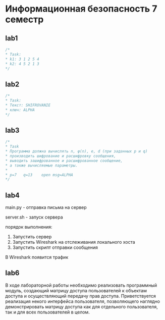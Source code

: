 # Информационная безопасность 7 семестр

## lab1

```kotlin
/*
* Task:
* k1: 3 1 2 5 4
* k2: 4 5 2 1 3
*/
```

## lab2

```kotlin
/* 
* Task:
* Текст: SHIFROVANIE
* ключ: ALPHA
*/
```

## lab3

```kotlin
/*
* Task
* Программа должна вычислять n, φ(n), e, d (при заданных p и q)
* производить шифрование и расшифровку сообщения,
* выводить зашифрованное и расшифрованное сообщение,
* а также вычисляемые параметры.
*
* p=7	q=13	open msg=ALPHA
*/
```

## lab4

main.py - отправка письма на сервер

server.sh - запуск сервера

порядок выполнения:

1. Запустить сервер
2. Запустить Wireshark на отслеживания локального хоста
3. Запустить скрипт отправки сообщения

В Wireshark появится трафик

## lab6

В ходе лабораторной работы необходимо реализовать программный модуль, создающий матрицу доступа пользователей к объектам доступа и осуществляющий передачу прав доступа.
Приветствуется реализация некого интерфейса пользователя, позволяющего наглядно демонстрировать матрицу доступа как для отдельного пользователя, так и для всех пользователей в целом.
